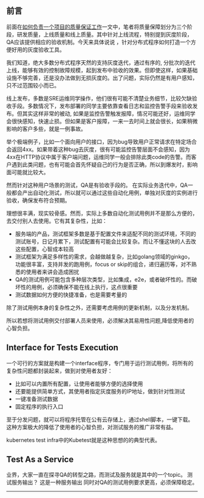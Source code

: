 
## 前言
前面在[如何负责一个项目的质量保证工作](https://www.cnblogs.com/jinsdu/p/7507887.html)一文中，笔者将质量保障划分为三个阶段，研发质量，上线质量和线上质量。其中针对上线流程，特别提到灰度阶段，QA应该提供相应的验收机制。今天来具体说说
，针对分布式程序如何打造一个方便好用的灰度验收工具。

我们知道，绝大多数分布式程序天然的支持灰度迭代，通过有序的, 分批次的迭代上线，能够有效的控制故障规模，起到发布中验收的效果。但即使这样，如果基础设施不够完善，还是没办法做到无损灰度的。出了问题，实际仍然是有用户感知，只不过范围较小而已。

线上发布，多数是SRE运维同学操作，他们很有可能不清楚业务细节，比较欠缺验收手段。多数情况下，发布部署的同学主要依靠查看日志和监控告警手段来验收发布。但其实这样非常的被动, 如果是监控告警触发报障，情况可能还好，运维同学会很快感知，快速止损。但如果是客户报障，一来一去时间上就会很长，如果稍微影响的客户多些，就是一例事故。

举个极端例子，比如一个面向用户的接口，因为bug导致用户正常请求在特定场合会返回4xx。如果带着这种bug去灰度，很有可能监控告警层面不会感知，因为4xx在HTTP协议中属于客户端问题，运维同学一般会排除此类code的告警。而客户遇到此类问题，也有可能会首先怀疑自己的行为是否正确，所以到爆发时，影响面可能就比较大。

然而针对这种用户场景的测试，QA是有验收手段的。
在实际业务迭代中，QA一般都会产出自动化测试，所以就可以通过这些自动化用例，单独对灰度的实例进行验收，确保发布符合预期。

理想很丰满，现实较骨感。然而，实际上多数自动化测试用例并不是那么方便的，去交付别人去使用。它有其复杂性，比如：
* 服务端的产品，测试框架多数是基于配置文件来适配不同的测试环境，不同的测试账号，日记月累下，测试配置有可能会比较复杂。而让不懂这块的人去改这些配置，心智成本较高
* 测试框架为满足多样性的需求，会越做越复杂，比如golang领域的ginkgo，功能很丰富，支持并发的跑用例，focus or skip的组合，递归遍历等，对不熟悉的使用者来讲会造成困扰
* QA的测试用例可能包含多种层次类型，比如集成，e2e，或者破坏性的。而破坏性的用例，必须确保不能在线上执行，这点很重要
* 测试数据如何方便的快捷准备，也是需要考量的

除了测试用例本身的复杂性之外，还需要考虑用例的更新机制，以及分发机制。

所以若想将测试用例交付部署人员来使用，必须解决其易用性问题,降低使用者的心智负担。

## Interface for Tests Execution
一个可行的方案就是构建一个interface程序，专门用于运行测试用例，将所有的复杂性问题都封装起来，做到对使用者友好：
* 比如可以内置所有配置，让使用者能够方便的选择使用
* 还要能提供简单方式，其使用者指定灰度服务的IP地址，做到针对性测试
* 一键准备测试数据
* 固定程序的执行入口

至于分发问题，就可以将程序托管在公有云存储上，通过shell脚本，一键下载。这种方案极大的降低了使用者的心智负担，对测试服务的推广非常有益。

kubernetes test infra中的Kubetest就是这种思想的的典型代表。

## Test As a Service
业界，大家一直在探寻QA的转型之路，而测试及服务就是其中的一个topic。
测试服务输出？
这是一种服务输出
同时对QA的测试用例要求更高，必须保障稳定。

------